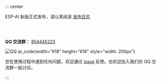 



::: center

ESP-AI 新版正式发布，请认真阅读 <a href="/change-logs/">发布日志</a>

<br />
<br />

**QQ 交流群：** [854445223](https://qm.qq.com/q/Mh3befRfSG)

![QQ qr_code](/images/qq-grounp.png){width="618" height="616" style="width: 200px"}

您在使用过程中遇到任何问题，欢迎通过 [issue](https://github.com/wangzongming/esp-ai/issues/new/choose) 反馈。也欢迎加入我们的 QQ 交流群一起讨论。

:::